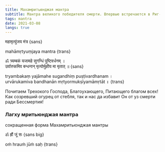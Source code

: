 ```yaml
---
title: Махамритьюнджая мантра
subtitle: Мантра великого победителя смерти. Впервые встречается в Риг-веде (7.59.12) и повторяется в Тайттирия-самхите Кришна Яджур-веды (1.8.6) в Рудра-сукте.
tags: mantra
date: 2021-03-08
langs: true
---
```


महामृत्युंजय मंत्र {sans}

mahāmṛtyuṃjaya mantra {trans}

ॐ त्र्यम्‍बकं यजामहे सुगन्धिं पुष्टिवर्धनम् ।     
उर्वारुकमिव बन्‍धनान् मृत्‍योर्मुक्षीय मा मृतात् ॥ {sans}

tryambakaṃ yajāmahe sugandhiṃ puṣṭivardhanam ।     
urvārukamiva bandhanān mṛtyormukṣīyamāmṛtāt ॥ {trans}

Почитаем Трехокого Господа, Благоухающего, Питающего благом всех!   
Как созревший огурец от стебля, так и нас да избавит Он от уз смерти ради Бессмертия!

<audio-player title="Rattan Mohan Sharma - Maha Mrityunjaya Mantra" file="/audio/Rattan-Mohan-Sharma-Maha-Mrityunjay-Mantra.mp3" />


### Лагху мритьюнджая мантра

сокращенная форма Махамритьюнджая мантры

ॐ ह्रौं जूं सः {sans big}

oṁ hrauṁ jūṁ saḥ {trans}

